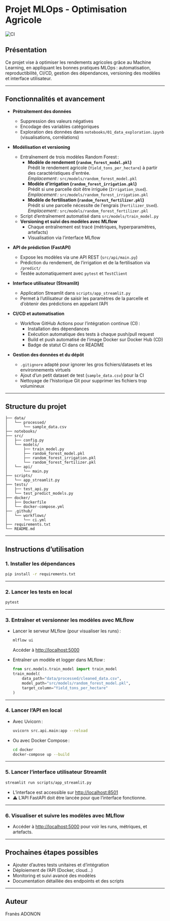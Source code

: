 # Projet MLOps - Optimisation Agricole

![CI](https://github.com/adononcarlos/Projet_Mlops/actions/workflows/ci.yml/badge.svg)

## Présentation

Ce projet vise à optimiser les rendements agricoles grâce au Machine Learning, en appliquant les bonnes pratiques MLOps : automatisation, reproductibilité, CI/CD, gestion des dépendances, versioning des modèles et interface utilisateur.

---

## Fonctionnalités et avancement

- **Prétraitement des données**  
  - Suppression des valeurs négatives
  - Encodage des variables catégoriques
  - Exploration des données dans `notebooks/01_data_exploration.ipynb` (visualisations, corrélations)

- **Modélisation et versioning**  
  - Entraînement de trois modèles Random Forest :
    - **Modèle de rendement (`random_forest_model.pkl`)**  
      Prédit le rendement agricole (`Yield_tons_per_hectare`) à partir des caractéristiques d'entrée.  
      *Emplacement :* `src/models/random_forest_model.pkl`
    - **Modèle d'irrigation (`random_forest_irrigation.pkl`)**  
      Prédit si une parcelle doit être irriguée (`Irrigation_Used`).  
      *Emplacement :* `src/models/random_forest_irrigation.pkl`
    - **Modèle de fertilisation (`random_forest_fertilizer.pkl`)**  
      Prédit si une parcelle nécessite de l'engrais (`Fertilizer_Used`).  
      *Emplacement :* `src/models/random_forest_fertilizer.pkl`
  - Script d’entraînement automatisé dans `src/models/train_model.py`
  - **Versioning et suivi des modèles avec MLflow**  
    - Chaque entraînement est tracé (métriques, hyperparamètres, artefacts)  
    - Visualisation via l’interface MLflow

- **API de prédiction (FastAPI)**  
  - Expose les modèles via une API REST (`src/api/main.py`)
  - Prédiction du rendement, de l’irrigation et de la fertilisation via `/predict/`
  - Testée automatiquement avec `pytest` et `TestClient`

- **Interface utilisateur (Streamlit)**  
  - Application Streamlit dans `scripts/app_streamlit.py`
  - Permet à l’utilisateur de saisir les paramètres de la parcelle et d’obtenir des prédictions en appelant l’API

- **CI/CD et automatisation**  
  - Workflow GitHub Actions pour l’intégration continue (CI) :  
    - Installation des dépendances
    - Exécution automatique des tests à chaque push/pull request
    - Build et push automatisé de l’image Docker sur Docker Hub (CD)
    - Badge de statut CI dans ce README

- **Gestion des données et du dépôt**  
  - `.gitignore` adapté pour ignorer les gros fichiers/datasets et les environnements virtuels
  - Ajout d’un petit dataset de test (`sample_data.csv`) pour la CI
  - Nettoyage de l’historique Git pour supprimer les fichiers trop volumineux

---

## Structure du projet

```
├── data/
│   └── processed/
│       └── sample_data.csv
├── notebooks/
├── src/
│   ├── config.py
│   └── models/
│       ├── train_model.py
│       ├── random_forest_model.pkl
│       ├── random_forest_irrigation.pkl
│       └── random_forest_fertilizer.pkl
│   └── api/
│       └── main.py
├── scripts/
│   └── app_streamlit.py
├── tests/
│   ├── test_api.py
│   └── test_predict_models.py
├── docker/
│   ├── Dockerfile
│   └── docker-compose.yml
├── .github/
│   └── workflows/
│       └── ci.yml
├── requirements.txt
└── README.md
```

---

## Instructions d’utilisation

### 1. **Installer les dépendances**

```sh
pip install -r requirements.txt
```

---

### 2. **Lancer les tests en local**

```sh
pytest
```

---

### 3. **Entraîner et versionner les modèles avec MLflow**

- Lancer le serveur MLflow (pour visualiser les runs) :
  ```sh
  mlflow ui
  ```
  Accéder à [http://localhost:5000](http://localhost:5000)

- Entraîner un modèle et logger dans MLflow :
  ```python
  from src.models.train_model import train_model
  train_model(
      data_path="data/processed/cleaned_data.csv",
      model_path="src/models/random_forest_model.pkl",
      target_column="Yield_tons_per_hectare"
  )
  ```

---

### 4. **Lancer l’API en local**

- Avec Uvicorn :
  ```sh
  uvicorn src.api.main:app --reload
  ```
- Ou avec Docker Compose :
  ```sh
  cd docker
  docker-compose up --build
  ```

---

### 5. **Lancer l’interface utilisateur Streamlit**

```sh
streamlit run scripts/app_streamlit.py
```
- L’interface est accessible sur [http://localhost:8501](http://localhost:8501)
- ⚠️ L’API FastAPI doit être lancée pour que l’interface fonctionne.

---

### 6. **Visualiser et suivre les modèles avec MLflow**

- Accéder à [http://localhost:5000](http://localhost:5000) pour voir les runs, métriques, et artefacts.

---

## Prochaines étapes possibles

- Ajouter d’autres tests unitaires et d’intégration
- Déploiement de l’API (Docker, cloud…)
- Monitoring et suivi avancé des modèles
- Documentation détaillée des endpoints et des scripts

---

## Auteur

Franès ADONON